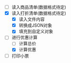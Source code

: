 * [ ] 读入商品清单(数据格式待定)
* [x] 读入打折清单(数据格式待定)
   * [x] 读入文件内容
   * [x] 转换成JSON对象
   * [x] 填充到自定义对象
* [ ] 进行优惠计算
   * [ ] 计算总价
   * [x] 计算优惠
* [ ] 打印小票